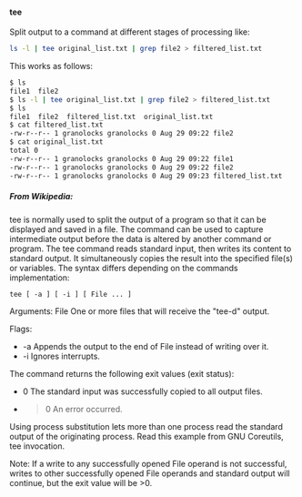 #### tee

Split output to a command at different stages of processing like: 

```sh
ls -l | tee original_list.txt | grep file2 > filtered_list.txt
```

This works as follows:

```sh
$ ls
file1  file2
$ ls -l | tee original_list.txt | grep file2 > filtered_list.txt
$ ls
file1  file2  filtered_list.txt  original_list.txt
$ cat filtered_list.txt 
-rw-r--r-- 1 granolocks granolocks 0 Aug 29 09:22 file2
$ cat original_list.txt 
total 0
-rw-r--r-- 1 granolocks granolocks 0 Aug 29 09:22 file1
-rw-r--r-- 1 granolocks granolocks 0 Aug 29 09:22 file2
-rw-r--r-- 1 granolocks granolocks 0 Aug 29 09:23 filtered_list.txt
```

##### _From Wikipedia:_

tee is normally used to split the output of a program so that it can be displayed and saved in a file. The command can be used to capture intermediate output before the data is altered by another command or program. The tee command reads standard input, then writes its content to standard output. It simultaneously copies the result into the specified file(s) or variables. The syntax differs depending on the commands implementation:

```
tee [ -a ] [ -i ] [ File ... ]
```

Arguments:
File One or more files that will receive the "tee-d" output.

Flags:
* -a Appends the output to the end of File instead of writing over it.
* -i Ignores interrupts.

The command returns the following exit values (exit status):
* 0 The standard input was successfully copied to all output files.
* >0 An error occurred.

Using process substitution lets more than one process read the standard output of the originating process. Read this example from GNU Coreutils, tee invocation.

Note: If a write to any successfully opened File operand is not successful, writes to other successfully opened File operands and standard output will continue, but the exit value will be >0.

